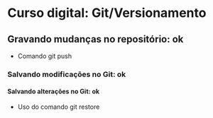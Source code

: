 # Curso digital: Git/Versionamento

## Gravando mudanças no repositório: ok
* Comando git push

### Salvando modificações no Git: ok

#### Salvando alterações no Git: ok
* Uso do comando git restore